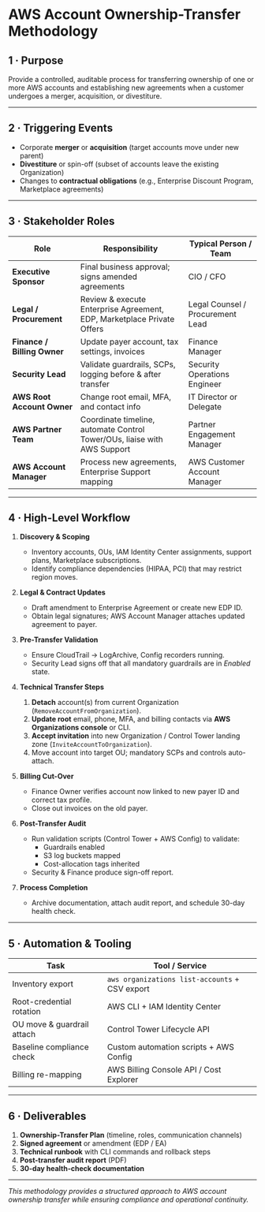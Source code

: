 # AWS Account Ownership-Transfer Methodology

## 1 · Purpose
Provide a controlled, auditable process for transferring ownership of one or more AWS accounts and establishing new agreements when a customer undergoes a merger, acquisition, or divestiture.

---

## 2 · Triggering Events
* Corporate **merger** or **acquisition** (target accounts move under new parent)
* **Divestiture** or spin-off (subset of accounts leave the existing Organization)
* Changes to **contractual obligations** (e.g., Enterprise Discount Program, Marketplace agreements)

---

## 3 · Stakeholder Roles

| Role                       | Responsibility                                                            | Typical Person / Team            |
|----------------------------|----------------------------------------------------------------------------|----------------------------------|
| **Executive Sponsor**      | Final business approval; signs amended agreements                         | CIO / CFO                        |
| **Legal / Procurement**    | Review & execute Enterprise Agreement, EDP, Marketplace Private Offers    | Legal Counsel / Procurement Lead |
| **Finance / Billing Owner**| Update payer account, tax settings, invoices                              | Finance Manager                  |
| **Security Lead**          | Validate guardrails, SCPs, logging before & after transfer                | Security Operations Engineer     |
| **AWS Root Account Owner** | Change root email, MFA, and contact info                                  | IT Director or Delegate          |
| **AWS Partner Team**       | Coordinate timeline, automate Control Tower/OUs, liaise with AWS Support  | Partner Engagement Manager      |
| **AWS Account Manager**    | Process new agreements, Enterprise Support mapping                        | AWS Customer Account Manager     |

---

## 4 · High-Level Workflow

1. **Discovery & Scoping**  
   * Inventory accounts, OUs, IAM Identity Center assignments, support plans, Marketplace subscriptions.  
   * Identify compliance dependencies (HIPAA, PCI) that may restrict region moves.

2. **Legal & Contract Updates**  
   * Draft amendment to Enterprise Agreement or create new EDP ID.  
   * Obtain legal signatures; AWS Account Manager attaches updated agreement to payer.

3. **Pre-Transfer Validation**  
   * Ensure CloudTrail → LogArchive, Config recorders running.  
   * Security Lead signs off that all mandatory guardrails are in *Enabled* state.

4. **Technical Transfer Steps**  
   1. **Detach** account(s) from current Organization (`RemoveAccountFromOrganization`).  
   2. **Update root** email, phone, MFA, and billing contacts via **AWS Organizations console** or CLI.  
   3. **Accept invitation** into new Organization / Control Tower landing zone (`InviteAccountToOrganization`).  
   4. Move account into target OU; mandatory SCPs and controls auto-attach.

5. **Billing Cut-Over**  
   * Finance Owner verifies account now linked to new payer ID and correct tax profile.  
   * Close out invoices on the old payer.

6. **Post-Transfer Audit**  
   * Run validation scripts (Control Tower + AWS Config) to validate:  
     - Guardrails enabled  
     - S3 log buckets mapped  
     - Cost-allocation tags inherited  
   * Security & Finance produce sign-off report.

7. **Process Completion**  
   * Archive documentation, attach audit report, and schedule 30-day health check.

---

## 5 · Automation & Tooling

| Task                           | Tool / Service                                        |
|--------------------------------|-------------------------------------------------------|
| Inventory export               | `aws organizations list-accounts` + CSV export       |
| Root-credential rotation       | AWS CLI + IAM Identity Center                         |
| OU move & guardrail attach     | Control Tower Lifecycle API                          |
| Baseline compliance check      | Custom automation scripts + AWS Config               |
| Billing re-mapping             | AWS Billing Console API / Cost Explorer              |

---

## 6 · Deliverables

1. **Ownership-Transfer Plan** (timeline, roles, communication channels)  
2. **Signed agreement** or amendment (EDP / EA)  
3. **Technical runbook** with CLI commands and rollback steps  
4. **Post-transfer audit report** (PDF)  
5. **30-day health-check documentation**

---

*This methodology provides a structured approach to AWS account ownership transfer while ensuring compliance and operational continuity.*

